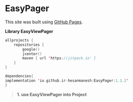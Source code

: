 # EasyPager

This site was built using [GitHub Pages](https://ir-hesanmanesh.github.io/EasyPager/).



**Library EasyViewPager** 




```kotlin
allprojects {
    repositories {
        google()
        jcenter()
        maven { url 'https://jitpack.io' }
    } 
}
```



```kotlin
dependencies{
implementation 'io.github.ir-hesanmanesh:EasyPager:1.1.2'
}
```




> **1.  use EasyViewPager into Project**
